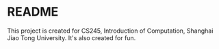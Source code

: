 # README

This project is created for CS245, Introduction of Computation, Shanghai Jiao Tong University. It's also created for fun.

